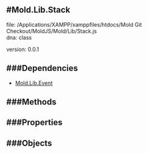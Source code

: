 
#Mold.Lib.Stack
---------------------------------------

file: /Applications/XAMPP/xamppfiles/htdocs/Mold Git Checkout/MoldJS/Mold/Lib/Stack.js  
dna: class

version: 0.0.1
	




###Dependencies
--------------

* [Mold.Lib.Event](../../Mold/Lib/Event.md) 



   
###Methods
--------------

   
###Properties
-------------

   
###Objects
------------


		
